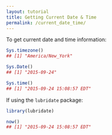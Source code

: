 ```yaml
---
layout: tutorial
title: Getting Current Date & Time
permalink: /current_date_time/
---
```




To get current date and time information:


```r
Sys.timezone()
## [1] "America/New_York"

Sys.Date()
## [1] "2015-09-24"

Sys.time()
## [1] "2015-09-24 15:08:57 EDT"
```


If using the `lubridate` package:


```r
library(lubridate)

now()
## [1] "2015-09-24 15:08:57 EDT"
```
